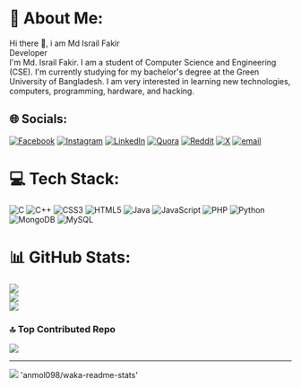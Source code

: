 # 💫 About Me:
Hi there 👋, i am Md Israil Fakir<br>Developer<br>I'm Md. Israil Fakir. I am a student of Computer Science and Engineering (CSE). I'm currently studying for my bachelor's degree at the Green University of Bangladesh. I am very interested in learning new technologies, computers, programming, hardware, and hacking.


## 🌐 Socials:
[![Facebook](https://img.shields.io/badge/Facebook-%231877F2.svg?logo=Facebook&logoColor=white)](https://facebook.com/https://www.facebook.com/keyfakir/) [![Instagram](https://img.shields.io/badge/Instagram-%23E4405F.svg?logo=Instagram&logoColor=white)](https://instagram.com/https://www.instagram.com/israil_fakir_robin/) [![LinkedIn](https://img.shields.io/badge/LinkedIn-%230077B5.svg?logo=linkedin&logoColor=white)](https://linkedin.com/in/https://www.linkedin.com/in/israil-fakir/) [![Quora](https://img.shields.io/badge/Quora-%23B92B27.svg?logo=Quora&logoColor=white)](https://quora.com/profile/https://www.quora.com/profile/Md-Israil-Fakir-Robin-1) [![Reddit](https://img.shields.io/badge/Reddit-%23FF4500.svg?logo=Reddit&logoColor=white)](https://reddit.com/user/https://www.reddit.com/user/keyfakir/) [![X](https://img.shields.io/badge/X-black.svg?logo=X&logoColor=white)](https://x.com/https://x.com/israil_fakir) [![email](https://img.shields.io/badge/Email-D14836?logo=gmail&logoColor=white)](mailto:israilfakirrobin@gmail.com)

# 💻 Tech Stack:
![C](https://img.shields.io/badge/c-%2300599C.svg?style=for-the-badge&logo=c&logoColor=white) ![C++](https://img.shields.io/badge/c++-%2300599C.svg?style=for-the-badge&logo=c%2B%2B&logoColor=white) ![CSS3](https://img.shields.io/badge/css3-%231572B6.svg?style=for-the-badge&logo=css3&logoColor=white) ![HTML5](https://img.shields.io/badge/html5-%23E34F26.svg?style=for-the-badge&logo=html5&logoColor=white) ![Java](https://img.shields.io/badge/java-%23ED8B00.svg?style=for-the-badge&logo=openjdk&logoColor=white) ![JavaScript](https://img.shields.io/badge/javascript-%23323330.svg?style=for-the-badge&logo=javascript&logoColor=%23F7DF1E) ![PHP](https://img.shields.io/badge/php-%23777BB4.svg?style=for-the-badge&logo=php&logoColor=white) ![Python](https://img.shields.io/badge/python-3670A0?style=for-the-badge&logo=python&logoColor=ffdd54) ![MongoDB](https://img.shields.io/badge/MongoDB-%234ea94b.svg?style=for-the-badge&logo=mongodb&logoColor=white) ![MySQL](https://img.shields.io/badge/mysql-4479A1.svg?style=for-the-badge&logo=mysql&logoColor=white)
# 📊 GitHub Stats:
![](https://github-readme-stats.vercel.app/api?username=israil-fakir&theme=calm_pink&hide_border=false&include_all_commits=false&count_private=false)<br/>
![](https://nirzak-streak-stats.vercel.app/?user=israil-fakir&theme=calm_pink&hide_border=false)<br/>
![](https://github-readme-stats.vercel.app/api/top-langs/?username=israil-fakir&theme=calm_pink&hide_border=false&include_all_commits=false&count_private=false&layout=compact)

### 🔝 Top Contributed Repo
![](https://github-contributor-stats.vercel.app/api?username=israil-fakir&limit=5&theme=onedark&combine_all_yearly_contributions=true)

---
[![](https://visitcount.itsvg.in/api?id=israil-fakir&icon=8&color=9)](https://visitcount.itsvg.in)
'anmol098/waka-readme-stats'
